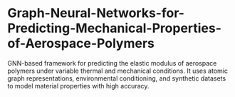 # Graph-Neural-Networks-for-Predicting-Mechanical-Properties-of-Aerospace-Polymers
GNN-based framework for predicting the elastic modulus of aerospace polymers under variable thermal and mechanical conditions. It uses atomic graph representations, environmental conditioning, and synthetic datasets to model material properties with high accuracy.
